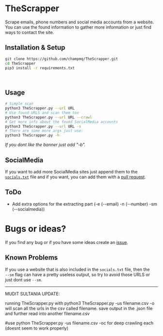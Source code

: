 # TheScrapper

Scrape emails, phone numbers and social media accounts from a website. <br>
You can use the found information to gather more information or just find ways to contact the site.

## Installation & Setup

```bash
git clone https://github.com/champmq/TheScrapper.git
cd TheScrapper
pip3 install -r requirements.txt
```
<br>

## Usage
```bash
# Simple scan
python3 TheScrapper.py --url URL
# Use found URLS and scan them too
python3 TheScrapper.py --url URL --crawl
# Get more info about the found SocialMedia accounts
python3 TheScrapper.py --url URL -s
# There are some more args just use:
python3 TheScrapper.py -h
```
*If you dont like the banner just add "-b".*
<br>

## SocialMedia
If you want to add more SocialMedia sites just append them to the [`socials.txt`](./socials.txt) file and if you want, you can add them with a [pull request](https://www.lifewire.com/best-products-4781319).

## ToDo
 - Add extra options for the extracting part (-e (--email) -n (--number) -sm (--socialmedia))

# Bugs or ideas?
If you find any bug or if you have some ideas create an [issue](https://github.com/champmq/TheScrapper/issues).

## Known Problems
If you use a website that is also included in the `socials.txt` file, then the <br> `--sm` flag can have a pretty useless output, so try to avoid those URLS or just dont use `--sm`.



******************************

MUDIT SULTANIA UPDATE:

running TheScrapper.py with python3 TheScrapper.py -us filename.csv -o
will  scan all the urls in the csv called filename.
 save output in the .json file and further read into another filename.csv


#use python TheScrapper.py -us filename.csv -oc for deep crawling each (doesnt seem to work properly)
